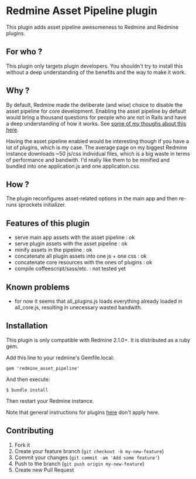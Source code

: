 Redmine Asset Pipeline plugin
=============================

This plugin adds asset pipeline awesomeness to Redmine and Redmine plugins.

For who ?
---------
This plugin only targets plugin developers. You shouldn't try to install this without a deep understanding of the benefits and the way to make it work.

Why ?
-----
By default, Redmine made the deliberate (and wise) choice to disable the asset pipeline for core development. Enabling the asset pipeline by default would bring a thousand questions for people who are not in Rails and have a deep understanding of how it works. See [some of my thoughs about this here](http://www.redmine.org/issues/11445#note-9).

Having the asset pipeline enabled would be interesting though if you have a lot of plugins, which is my case. The average page on my biggest Redmine instance downloads ~50 js/css individual files, which is a big waste in terms of performance and bandwith. I'd really like them to be minified and bundled into one application.js and one application.css.

How ?
-----
The plugin reconfigures asset-related options in the main app and then re-runs sprockets initializer.

Features of this plugin
-----------------------
* serve main app assets with the asset pipeline : ok
* serve plugin assets with the asset pipeline : ok
* minify assets in the pipeline : ok
* concatenate all plugin assets into one js + one css : ok
* concatenate core resources with the ones of plugins : ok
* compile coffeescript/sass/etc. : not tested yet

Known problems
--------------
* for now it seems that all_plugins.js loads everything already loaded in all_core.js, resulting in unecessary wasted bandwith.

Installation
------------

This plugin is only compatible with Redmine 2.1.0+. It is distributed as a ruby gem.

Add this line to your redmine's Gemfile.local:

    gem 'redmine_asset_pipeline'

And then execute:

    $ bundle install

Then restart your Redmine instance.

Note that general instructions for plugins [here](http://www.redmine.org/wiki/redmine/Plugins) don't apply here.

Contributing
------------

1. Fork it
2. Create your feature branch (`git checkout -b my-new-feature`)
3. Commit your changes (`git commit -am 'Add some feature'`)
4. Push to the branch (`git push origin my-new-feature`)
5. Create new Pull Request
